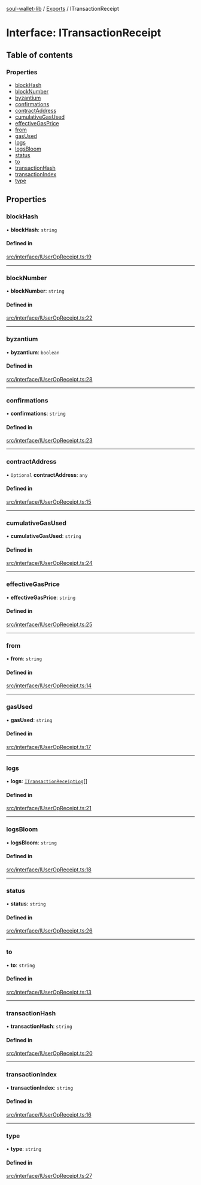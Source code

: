 [soul-wallet-lib](../README.md) / [Exports](../modules.md) / ITransactionReceipt

# Interface: ITransactionReceipt

## Table of contents

### Properties

- [blockHash](ITransactionReceipt.md#blockhash)
- [blockNumber](ITransactionReceipt.md#blocknumber)
- [byzantium](ITransactionReceipt.md#byzantium)
- [confirmations](ITransactionReceipt.md#confirmations)
- [contractAddress](ITransactionReceipt.md#contractaddress)
- [cumulativeGasUsed](ITransactionReceipt.md#cumulativegasused)
- [effectiveGasPrice](ITransactionReceipt.md#effectivegasprice)
- [from](ITransactionReceipt.md#from)
- [gasUsed](ITransactionReceipt.md#gasused)
- [logs](ITransactionReceipt.md#logs)
- [logsBloom](ITransactionReceipt.md#logsbloom)
- [status](ITransactionReceipt.md#status)
- [to](ITransactionReceipt.md#to)
- [transactionHash](ITransactionReceipt.md#transactionhash)
- [transactionIndex](ITransactionReceipt.md#transactionindex)
- [type](ITransactionReceipt.md#type)

## Properties

### blockHash

• **blockHash**: `string`

#### Defined in

[src/interface/IUserOpReceipt.ts:19](https://github.com/proofofsoulprotocol/soulwalletlib/blob/93d2029/src/interface/IUserOpReceipt.ts#L19)

___

### blockNumber

• **blockNumber**: `string`

#### Defined in

[src/interface/IUserOpReceipt.ts:22](https://github.com/proofofsoulprotocol/soulwalletlib/blob/93d2029/src/interface/IUserOpReceipt.ts#L22)

___

### byzantium

• **byzantium**: `boolean`

#### Defined in

[src/interface/IUserOpReceipt.ts:28](https://github.com/proofofsoulprotocol/soulwalletlib/blob/93d2029/src/interface/IUserOpReceipt.ts#L28)

___

### confirmations

• **confirmations**: `string`

#### Defined in

[src/interface/IUserOpReceipt.ts:23](https://github.com/proofofsoulprotocol/soulwalletlib/blob/93d2029/src/interface/IUserOpReceipt.ts#L23)

___

### contractAddress

• `Optional` **contractAddress**: `any`

#### Defined in

[src/interface/IUserOpReceipt.ts:15](https://github.com/proofofsoulprotocol/soulwalletlib/blob/93d2029/src/interface/IUserOpReceipt.ts#L15)

___

### cumulativeGasUsed

• **cumulativeGasUsed**: `string`

#### Defined in

[src/interface/IUserOpReceipt.ts:24](https://github.com/proofofsoulprotocol/soulwalletlib/blob/93d2029/src/interface/IUserOpReceipt.ts#L24)

___

### effectiveGasPrice

• **effectiveGasPrice**: `string`

#### Defined in

[src/interface/IUserOpReceipt.ts:25](https://github.com/proofofsoulprotocol/soulwalletlib/blob/93d2029/src/interface/IUserOpReceipt.ts#L25)

___

### from

• **from**: `string`

#### Defined in

[src/interface/IUserOpReceipt.ts:14](https://github.com/proofofsoulprotocol/soulwalletlib/blob/93d2029/src/interface/IUserOpReceipt.ts#L14)

___

### gasUsed

• **gasUsed**: `string`

#### Defined in

[src/interface/IUserOpReceipt.ts:17](https://github.com/proofofsoulprotocol/soulwalletlib/blob/93d2029/src/interface/IUserOpReceipt.ts#L17)

___

### logs

• **logs**: [`ITransactionReceiptLog`](ITransactionReceiptLog.md)[]

#### Defined in

[src/interface/IUserOpReceipt.ts:21](https://github.com/proofofsoulprotocol/soulwalletlib/blob/93d2029/src/interface/IUserOpReceipt.ts#L21)

___

### logsBloom

• **logsBloom**: `string`

#### Defined in

[src/interface/IUserOpReceipt.ts:18](https://github.com/proofofsoulprotocol/soulwalletlib/blob/93d2029/src/interface/IUserOpReceipt.ts#L18)

___

### status

• **status**: `string`

#### Defined in

[src/interface/IUserOpReceipt.ts:26](https://github.com/proofofsoulprotocol/soulwalletlib/blob/93d2029/src/interface/IUserOpReceipt.ts#L26)

___

### to

• **to**: `string`

#### Defined in

[src/interface/IUserOpReceipt.ts:13](https://github.com/proofofsoulprotocol/soulwalletlib/blob/93d2029/src/interface/IUserOpReceipt.ts#L13)

___

### transactionHash

• **transactionHash**: `string`

#### Defined in

[src/interface/IUserOpReceipt.ts:20](https://github.com/proofofsoulprotocol/soulwalletlib/blob/93d2029/src/interface/IUserOpReceipt.ts#L20)

___

### transactionIndex

• **transactionIndex**: `string`

#### Defined in

[src/interface/IUserOpReceipt.ts:16](https://github.com/proofofsoulprotocol/soulwalletlib/blob/93d2029/src/interface/IUserOpReceipt.ts#L16)

___

### type

• **type**: `string`

#### Defined in

[src/interface/IUserOpReceipt.ts:27](https://github.com/proofofsoulprotocol/soulwalletlib/blob/93d2029/src/interface/IUserOpReceipt.ts#L27)
